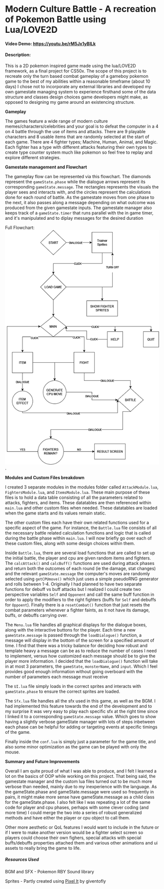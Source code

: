 # Modern Culture Battle - A recreation of Pokemon Battle using Lua/LOVE2D
#### Video Demo: https://youtu.be/rM5Jx1yBILk
#### Description: 
This is a 2D pokemon inspired game made using the lua/LOVE2D framework, as a final project for CS50x. The scope of this project is to recreate only the turn based combat gameplay of a gameboy pokemon game to the best of my abilities within a reasonable timeframe (about 10 days) I chose not to incorporate any external libraries and developed my own gamestate managing system to experience firsthand some of the data structure and classes design choices game developers might make, as opposed to designing my game around an existencing structure.

**Gameplay**

The games feature a wide range of modern culture memes/characters/celebrities and your goal is to defeat the computer in a 4 on 4 battle through the use of items and attacks. There are 9 playable characters and 8 usable items that are randomly selected at the start of each game. There are 4 fighter types; Machine, Human, Animal, and Magic. Each fighter has a type with different attacks featuring their own types to create type counter system much like pokemon so feel free to replay and explore different strategies. 

**Gamestate management and Flowchart**

The gameplay flow can be represented via this flowchart. The diamonds represent the `gameState.phase` while the dialogue arrows represent its corresponding `gameState.message`. The rectangles represents the visuals the player sees and interacts with, and the circles represent the calculations done for each round of battle. As the gamestate moves from one phase to the next, it also passes along a message depending on what outcome was produced from the given gamestate inputs. The gamestate manager also keeps track of a `gameState.timer` that runs parallel with the in game timer, and it's manipulated and to diplay messages for the desired duration

Full Flowchart: ![flowchart](/Flow-chart.png). 

**Modules and Custom Files breakdown**

I created 3 separate modules in the modules folder called `AttackModule.lua`, `FightersModule.lua`, and `ItemsModule.lua`. These main purpose of these files is to hold a data table consisting of all the parameters related to attacks, fighters, and items. These datatables are then referenced within `main.lua` and other custom files when needed. These datatables are loaded when the game starts and its values remain static. 

The other custom files each have their own related functions used for a specific aspect of the game. For instance, the `Battle.lua` file consists of all the necessary battle related calculation functions and logic that is called during the battle phase within `main.lua`. I will now briefly go over each of these custom files, along with some design choices within them. 

Inside `Battle.lua`, there are several load functions that are called to set up the initial battle, the player and cpu are given random items and fighters. The `calcAttack()` and `calcBuff()` functions are used during attack phases and return both the outcomes of each round (ie the damage, stat changes) and the relevant `gameState.message` the computer's moves are randomly selected using `getCPUmove()` which just uses a simple pseudoRNG generator and rolls between 1-4. Originally I had planned to have two separate functions for debuff vs buff attacks but I realized I could create two perspective variables `Self` and `Opponent` and call the same buff function in order to apply the modifiers to the right fighters (buffs for `Self` and debuffs for `Oppoent`). Finally there is a `resetCombat()` function that just resets the combat parameters whenever a fighter faints, as it not have its damage, buffs, or debuffs carrying over. 

The `Menu.lua` file handles all graphical displays for the dialogue boxes, along with the interactive buttons for the player. Each time a new `gameState.message` is passed through the `loadDialogue()` function, a message will display in the bottom of the screen for a specified amount of time. I find that there was a tricky balance for deciding how robust and template heavy a message can be as to reduce the number of cases I need to implement, versus how customized each message should be to give the player more information. I decided that the `loadDialogue()` function will take in at most 3 parameters, the `gameState`, `monsterName`, and `input`. Which I feel provides good enough information without going overboard with the number of parameters each message must receive

The `UI.lua` file simply loads in the correct sprites and interacts with `gameState.phase` to ensure the correct sprites are loaded. 

The `Sfx.lua` file handles all the sfx used in this game, as well as the BGM. I had implemented this feature towards the end of the development and to my surprise it was very easy to play each specific sfx at the right time since I linked it to a corresponding `gameState.message` value. Which goes to show having a slightly verbose gameState manager with lots of steps inbetween each phase can be helpful for adding or targeting events at specific timings of the game. 

Finally inside the `conf.lua` is simply just a parameter for the game title, and also some minor optimization as the game can be played with only the mouse.

**Summary and Future Improvements**

Overall I am quite proud of what I was able to produce, and I felt I learned a lot on the basics of OOP while working on this project. That being said, the gamestate manager and the custom lua files turned out to be much more verbose than needed, mainly due to my inexperience with the language. As the gameState.phase and gameState.message were used so frequently in pairs, it might make more sense have gameState.message as a child class for the gameState.phase. I also felt like I was repeating a lot of the same code for player and cpu phases, perhaps with some clever coding (and more time) I could merge the two into a series of robust generalized methods and have either the player or cpu object to call them. 

Other more aesthetic or QoL features I would want to include in the future or if I were to make another version would be a fighter select screen so players could choose their own fighers, special attacks with special buffs/debuffs properties attached them and various other animations and ui assets to really bring the game to life. 

##### Resources Used
BGM and SFX - Pokemon RBY Sound library

Sprites - Partly created using [Pixel It](https://giventofly.github.io/pixelit/) by giventofly 